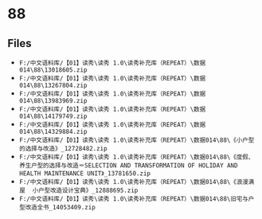# 88

## Files

- `F:/中文语料库/【01】读秀\读秀 1.0\读秀补充库（REPEAT）\数据014\88\13018605.zip`
- `F:/中文语料库/【01】读秀\读秀 1.0\读秀补充库（REPEAT）\数据014\88\13267804.zip`
- `F:/中文语料库/【01】读秀\读秀 1.0\读秀补充库（REPEAT）\数据014\88\13983969.zip`
- `F:/中文语料库/【01】读秀\读秀 1.0\读秀补充库（REPEAT）\数据014\88\14179749.zip`
- `F:/中文语料库/【01】读秀\读秀 1.0\读秀补充库（REPEAT）\数据014\88\14329884.zip`
- `F:/中文语料库/【01】读秀\读秀 1.0\读秀补充库（REPEAT）\数据014\88\《小户型的选择与改造》_12728482.zip`
- `F:/中文语料库/【01】读秀\读秀 1.0\读秀补充库（REPEAT）\数据014\88\《度假、养生户型的选择与改造＝SELECTION AND TRANSFORMATION OF HOLIDAY AND HEALTH MAINTENANCE UNIT》_13781650.zip`
- `F:/中文语料库/【01】读秀\读秀 1.0\读秀补充库（REPEAT）\数据014\88\《浪漫满屋  小户型改造设计宝典》_12888695.zip`
- `F:/中文语料库/【01】读秀\读秀 1.0\读秀补充库（REPEAT）\数据014\88\旧宅与户型改造全书_14053409.zip`
